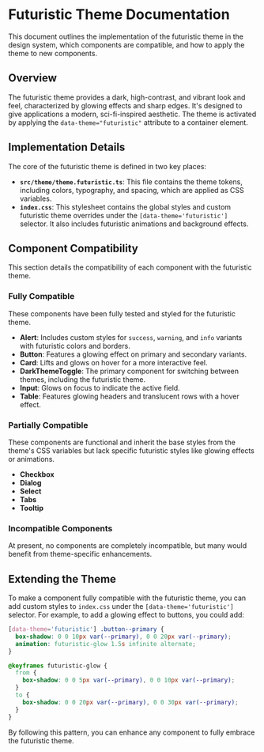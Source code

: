 # Futuristic Theme Documentation

This document outlines the implementation of the futuristic theme in the design system, which components are compatible, and how to apply the theme to new components.

## Overview

The futuristic theme provides a dark, high-contrast, and vibrant look and feel, characterized by glowing effects and sharp edges. It's designed to give applications a modern, sci-fi-inspired aesthetic. The theme is activated by applying the `data-theme="futuristic"` attribute to a container element.

## Implementation Details

The core of the futuristic theme is defined in two key places:

-   **`src/theme/theme.futuristic.ts`**: This file contains the theme tokens, including colors, typography, and spacing, which are applied as CSS variables.
-   **`index.css`**: This stylesheet contains the global styles and custom futuristic theme overrides under the `[data-theme='futuristic']` selector. It also includes futuristic animations and background effects.

## Component Compatibility

This section details the compatibility of each component with the futuristic theme.

### Fully Compatible

These components have been fully tested and styled for the futuristic theme.

*   **Alert**: Includes custom styles for `success`, `warning`, and `info` variants with futuristic colors and borders.
*   **Button**: Features a glowing effect on primary and secondary variants.
*   **Card**: Lifts and glows on hover for a more interactive feel.
*   **DarkThemeToggle**: The primary component for switching between themes, including the futuristic theme.
*   **Input**: Glows on focus to indicate the active field.
*   **Table**: Features glowing headers and translucent rows with a hover effect.

### Partially Compatible

These components are functional and inherit the base styles from the theme's CSS variables but lack specific futuristic styles like glowing effects or animations.

*   **Checkbox**
*   **Dialog**
*   **Select**
*   **Tabs**
*   **Tooltip**

### Incompatible Components

At present, no components are completely incompatible, but many would benefit from theme-specific enhancements.

## Extending the Theme

To make a component fully compatible with the futuristic theme, you can add custom styles to `index.css` under the `[data-theme='futuristic']` selector. For example, to add a glowing effect to buttons, you could add:

```css
[data-theme='futuristic'] .button--primary {
  box-shadow: 0 0 10px var(--primary), 0 0 20px var(--primary);
  animation: futuristic-glow 1.5s infinite alternate;
}

@keyframes futuristic-glow {
  from {
    box-shadow: 0 0 5px var(--primary), 0 0 10px var(--primary);
  }
  to {
    box-shadow: 0 0 20px var(--primary), 0 0 30px var(--primary);
  }
}
```

By following this pattern, you can enhance any component to fully embrace the futuristic theme.
